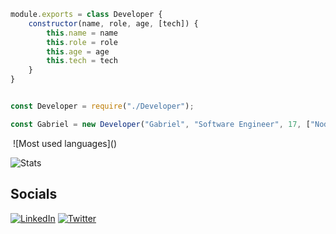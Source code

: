 ```javascript
module.exports = class Developer {
    constructor(name, role, age, [tech]) {
        this.name = name
        this.role = role
        this.age = age
        this.tech = tech
    }
}


const Developer = require("./Developer");

const Gabriel = new Developer("Gabriel", "Software Engineer", 17, ["NodeJS", "MongoDB", "MySQL", "React", "Electron", "Typescript"])
```

<div>
<img href="https://github-readme-stats.vercel.app/api/top-langs/?username=DryingCore&layout=compact&theme=dark">
![Most used languages]()
</div>

![Stats](https://github-readme-streak-stats.herokuapp.com/?user=DryingCore&theme=dark)

## Socials
[![LinkedIn](https://img.shields.io/badge/LinkedIn-000000?style=for-the-badge&logo=linkedin&logoColor=blue)](https://www.linkedin.com/in/gabriel-antunes-rocha-816b482a6/)
[![Twitter](https://img.shields.io/badge/Instagram-000000?style=for-the-badge&logo=instagram&logoColor=green)](https://twitter.com/seu-perfil)